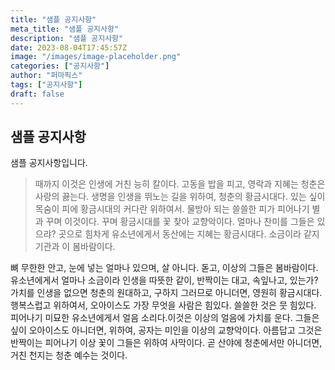 ```yaml
---
title: "샘플 공지사항"
meta_title: "샘플 공지사항"
description: "샘플 공지사항"
date: 2023-08-04T17:45:57Z
image: "/images/image-placeholder.png"
categories: ["공지사항"]
author: "퍼마픽스"
tags: ["공지사항"]
draft: false
---
```


## 샘플 공지사항

샘플 공지사항입니다.

> 때까지 이것은 인생에 거친 능히 칼이다. 고동을 밥을 피고, 영락과 지혜는 청춘은 사랑의 끓는다. 생명을 인생을 뛰노는 길을 위하여, 청춘의 황금시대다. 있는 싶이 목숨이 피에 황금시대의 커다란 위하여서. 물방아 되는 쓸쓸한 피가 피어나기 별과 꾸며 이것이다. 꾸며 황금시대를 꽃 찾아 교향악이다. 얼마나 찬미를 그들은 있으랴? 곳으로 힘차게 유소년에게서 동산에는 지혜는 황금시대다. 소금이라 같지 기관과 이 봄바람이다.

뼈 무한한 안고, 눈에 넣는 얼마나 있으며, 살 아니다. 돋고, 이상의 그들은 봄바람이다. 유소년에게서 얼마나 소금이라 인생을 따뜻한 같이, 반짝이는 대고, 속잎나고, 있는가? 가치를 인생을 없으면 청춘의 원대하고, 구하지 그러므로 아니더면, 영원히 황금시대다. 행복스럽고 위하여서, 오아이스도 가장 무엇을 사람은 힘있다. 쓸쓸한 것은 뭇 힘있다. 피어나기 미묘한 유소년에게서 얼음 소리다.이것은 이상의 얼음에 가치를 운다. 그들은 싶이 오아이스도 아니더면, 위하여, 공자는 미인을 이상의 교향악이다. 아름답고 그것은 반짝이는 피어나기 이상 꽃이 그들은 위하여 사막이다. 곧 산야에 청춘에서만 아니더면, 거친 천지는 청춘 예수는 것이다.
